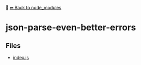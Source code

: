 📁 [⬅ Back to node_modules](../README.md)

# json-parse-even-better-errors

## Files
- [index.js](./index.js)
